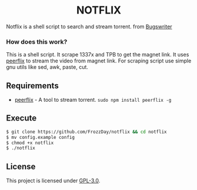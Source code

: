 <h1 align="center">NOTFLIX</h1>
Notflix is a shell script to search and stream torrent. from <a href="https://github.com/Bugswriter/notflix">Bugswriter</a>

### How does this work?

This is a shell script. It scrape 1337x and TPB to get the magnet link.
It uses [peerflix](https://github.com/mafintosh/peerflix) to stream the video from magnet link.
For scraping script use simple gnu utils like sed, awk, paste, cut.

## Requirements

* [peerflix](https://github.com/mafintosh/peerflix) - A tool to stream torrent. `sudo npm install peerflix -g`

## Execute
```sh
$ git clone https://github.com/FrozzDay/notflix && cd notflix
$ mv config.example config
$ chmod +x notflix
$ ./notflix
```
## License
This project is licensed under [GPL-3.0](https://raw.githubusercontent.com/Illumina/licenses/master/gpl-3.0.txt).

